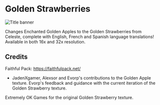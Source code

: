 # Golden Strawberries
![Title banner](https://github.com/axialeaa/golden-strawberry-pack/assets/116074698/73bb2b1a-555b-48f7-83ab-70e041045b27)

Changes Enchanted Golden Apples to the Golden Strawberries from Celeste, complete with English, French and Spanish language translations! Available in both 16x and 32x resolution.

## Credits
Faithful Pack: https://faithfulpack.net/
* JadenXgamer, Alexsor and Evorp's contributions to the Golden Apple texture.
Evorp's feedback and guidance with the current iteration of the Golden Strawberry texture.

Extremely OK Games for the original Golden Strawberry texture.
